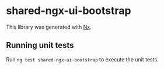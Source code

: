 # shared-ngx-ui-bootstrap

This library was generated with [Nx](https://nx.dev).

## Running unit tests

Run `ng test shared-ngx-ui-bootstrap` to execute the unit tests.
